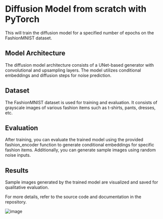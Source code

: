 # Diffusion Model from scratch with PyTorch


This will train the diffusion model for a specified number of epochs on the FashionMNIST dataset.

## Model Architecture
The diffusion model architecture consists of a UNet-based generator with convolutional and upsampling layers. The model utilizes conditional embeddings and diffusion steps for noise prediction.

## Dataset
The FashionMNIST dataset is used for training and evaluation. It consists of grayscale images of various fashion items such as t-shirts, pants, dresses, etc.

## Evaluation
After training, you can evaluate the trained model using the provided fashion_encoder function to generate conditional embeddings for specific fashion items. Additionally, you can generate sample images using random noise inputs.

## Results
Sample images generated by the trained model are visualized and saved for qualitative evaluation.

For more details, refer to the source code and documentation in the repository.

![image](https://github.com/JavierPachas/pytorch/assets/17460246/0ca2eae0-bc46-4c9e-a033-466d3ac2fab7)
